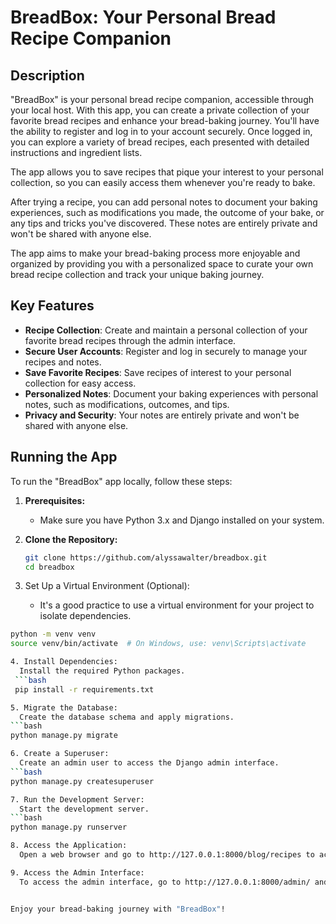 # BreadBox: Your Personal Bread Recipe Companion

## Description
"BreadBox" is your personal bread recipe companion, accessible through your local host. With this app, you can create a private collection of your favorite bread recipes and enhance your bread-baking journey. You'll have the ability to register and log in to your account securely. Once logged in, you can explore a variety of bread recipes, each presented with detailed instructions and ingredient lists.

The app allows you to save recipes that pique your interest to your personal collection, so you can easily access them whenever you're ready to bake.

After trying a recipe, you can add personal notes to document your baking experiences, such as modifications you made, the outcome of your bake, or any tips and tricks you've discovered. These notes are entirely private and won't be shared with anyone else.

The app aims to make your bread-baking process more enjoyable and organized by providing you with a personalized space to curate your own bread recipe collection and track your unique baking journey.

## Key Features
- **Recipe Collection**: Create and maintain a personal collection of your favorite bread recipes through the admin interface.
- **Secure User Accounts**: Register and log in securely to manage your recipes and notes.
- **Save Favorite Recipes**: Save recipes of interest to your personal collection for easy access.
- **Personalized Notes**: Document your baking experiences with personal notes, such as modifications, outcomes, and tips.
- **Privacy and Security**: Your notes are entirely private and won't be shared with anyone else.


## Running the App
To run the "BreadBox" app locally, follow these steps:

1. **Prerequisites:**
   - Make sure you have Python 3.x and Django installed on your system.

2. **Clone the Repository:**
   ```bash
   git clone https://github.com/alyssawalter/breadbox.git
   cd breadbox
   
3. Set Up a Virtual Environment (Optional):
   - It's a good practice to use a virtual environment for your project to isolate dependencies.
  ```bash
  python -m venv venv
  source venv/bin/activate  # On Windows, use: venv\Scripts\activate

4. Install Dependencies:
    Install the required Python packages.
   ```bash
   pip install -r requirements.txt

5. Migrate the Database:
    Create the database schema and apply migrations.
  ```bash
  python manage.py migrate

6. Create a Superuser:
    Create an admin user to access the Django admin interface.
  ```bash
  python manage.py createsuperuser

7. Run the Development Server:
    Start the development server.
  ```bash
  python manage.py runserver

8. Access the Application:
    Open a web browser and go to http://127.0.0.1:8000/blog/recipes to access the "BreadBox" app.

9. Access the Admin Interface:
    To access the admin interface, go to http://127.0.0.1:8000/admin/ and log in with the superuser credentials.


Enjoy your bread-baking journey with "BreadBox"!
